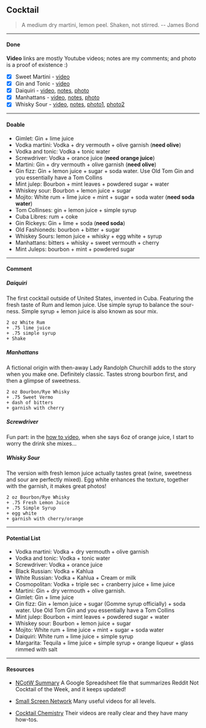 Cocktail
---

> A medium dry martini, lemon peel. Shaken, not stirred. -- James Bond

---
#### Done

**Video** links are mostly Youtube videos; notes are my comments; and photo is a proof of existence :)

- [X] Sweet Martini - [video](https://www.youtube.com/watch?v=sAo6X7jSbd8)
- [X] Gin and Tonic - [video](https://www.youtube.com/watch?v=RpS8ayaU820)
- [X] Daiquiri - [video](https://www.youtube.com/watch?v=ofwTyfKo8Mg), [notes](#daiquiri), [photo](https://cloud.githubusercontent.com/assets/941519/21339063/c48e3c96-c630-11e6-966e-d9f0b0f8f4d3.jpg)
- [X] Manhattans - [video](http://smallscreennetwork.com/video/9/manhattan), [notes](#manhattans), [photo](https://cloud.githubusercontent.com/assets/941519/21378404/0010d420-c6fb-11e6-9c33-44249d18746f.JPG)
- [X] Whisky Sour - [video](https://www.youtube.com/watch?v=a2_h8um0tWQ), [notes](#whisky-sour), [photo1](https://cloud.githubusercontent.com/assets/941519/21747653/ce86b362-d522-11e6-8e5e-b0a1d9df80a8.jpg), [photo2](https://cloud.githubusercontent.com/assets/941519/21747654/ce964408-d522-11e6-9fe9-d268237c2eeb.jpg)

---
#### Doable

* Gimlet: Gin + lime juice
* Vodka martini: Vodka + dry vermouth + olive garnish (**need olive**)
* Vodka and tonic: Vodka + tonic water
* Screwdriver: Vodka + orance juice (**need orange juice**)
* Martini: Gin + dry vermouth + olive garnish (**need olive**)
* Gin fizz: Gin + lemon juice + sugar + soda water. Use Old Tom Gin and you essentially have a Tom Collins
* Mint julep: Bourbon + mint leaves + powdered sugar + water
* Whiskey sour: Bourbon + lemon juice + sugar
* Mojito: White rum + lime juice + mint + sugar + soda water (**need soda water**)
* Tom Collinses: gin + lemon juice + simple syrup
* Cuba Libres: rum + coke
* Gin Rickeys: Gin + lime + soda (**need soda**)
* Old Fashioneds: bourbon + bitter + sugar 
* Whiskey Sours: lemon juice + whisky + egg white + syrup
* Manhattans: bitters + whisky + sweet vermouth + cherry
* Mint Juleps: bourbon + mint + powdered sugar

---
#### Comment

##### Daiquiri

The first cocktail outside of United States, invented in Cuba.
Featuring the fresh taste of Rum and lemon juice.
Use simple syrup to balance the sour-ness.
Simple syrup + lemon juice is also known as sour mix.

```
2 oz White Rum
+ .75 lime juice
+ .75 simple syrup
+ Shake
```

##### Manhattans

A fictional origin with then-away Lady Randolph Churchill adds to the story when you make one.
Definitely classic. Tastes strong bourbon first, and then a glimpse of sweetness.

```
2 oz Bourbon/Rye Whisky
+ .75 Sweet Vermo
+ dash of bitters
+ garnish with cherry
```

##### Screwdriver

Fun part: in the [how to video](https://www.youtube.com/watch?v=JnljNOZIG-c),
when she says 6oz of orange juice, I start to worry the drink she mixes...

##### Whisky Sour

The version with fresh lemon juice actually tastes great (wine, sweetness and sour are perfectly mixed).
Egg white enhances the texture, together with the garnish, it makes great photos!

```
2 oz Bourbon/Rye Whisky
+ .75 Fresh Lemon Juice
+ .75 Simple Syrup
+ egg white
+ garnish with cherry/orange
```

---
#### Potential List

* Vodka martini: Vodka + dry vermouth + olive garnish
* Vodka and tonic: Vodka + tonic water
* Screwdriver: Vodka + orance juice
* Black Russian: Vodka + Kahlua
* White Russian: Vodka + Kahlua + Cream or milk
* Cosmopolitan: Vodka + triple sec + cranberry juice + lime juice
* Martini: Gin + dry vermouth + olive garnish.
* Gimlet: Gin + lime juice
* Gin fizz: Gin + lemon juice + sugar (Gomme syrup officially) + soda water. Use Old Tom Gin and you essentially have a Tom Collins
* Mint julep: Bourbon + mint leaves + powdered sugar + water
* Whiskey sour: Bourbon + lemon juice + sugar
* Mojito: White rum + lime juice + mint + sugar + soda water
* Daiquiri: White rum + lime juice + simple syrup
* Margarita: Tequila + lime juice + simple syrup + orange liqueur + glass rimmed with salt

---
#### Resources

- [NCotW Summary](https://docs.google.com/spreadsheets/d/1fv1OGUhQxKCJh7zfS3w0sMIYYZHAJaoQAnHdR_rNHAk/edit#gid=0)
A Google Spreadsheet file that summarizes Reddit Not Cocktail of the Week, and it keeps updated!

- [Small Screen Network](https://www.youtube.com/user/SmallScreenNetwork)
Many useful videos for all levels.

- [Cocktail Chemistry](https://www.youtube.com/channel/UC-o0CfpOyFJOfyWKtqS1hZQ)
Their videos are really clear and they have many how-tos.

